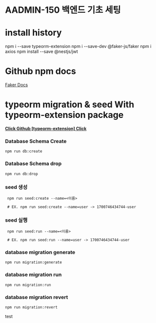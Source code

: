 # AADMIN-150 백엔드 기초 세팅

# install history

npm i --save typeorm-extension
npm i --save-dev @faker-js/faker
npm i axios
npm install --save @nestjs/jwt

# Github npm docs

[Faker Docs](https://fakerjs.dev/guide/)

# typeorm migration & seed With typeorm-extension package

**[Click Github [typeorm-extension] Click](https://github.com/tada5hi/typeorm-extension)**

### Database Schema Create

```
npm run db:create
```

### Database Schema drop

```
npm run db:drop
```

### seed 생성

```
 npm run seed:create --name=<이름>

 # EX. npm run seed:create --name=user -> 1700746434744-user
```

### seed 실행

```
 npm run seed:run --name=<이름>

 # EX. npm run seed:run --name=user -> 1700746434744-user
```

### database migration generate

```
npm run migration:generate
```

### database migration run

```
npm run migration:run
```

### database migration revert

```
npm run migration:revert
```

test
